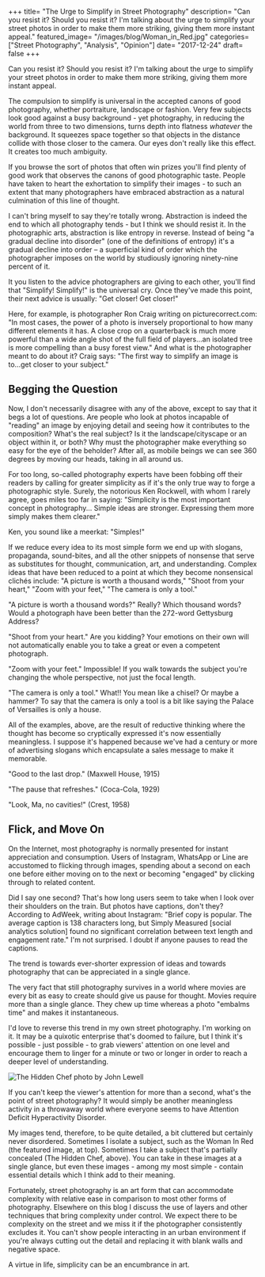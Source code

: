 +++
title= "The Urge to Simplify in Street Photography"
description= "Can you resist it? Should you resist it? I'm talking about the urge to simplify your street photos in order to make them more striking, giving them more instant appeal."
featured_image= "/images/blog/Woman_in_Red.jpg"
categories= ["Street Photography", "Analysis", "Opinion"]
date= "2017-12-24"
draft= false
+++

Can you resist it? Should you resist it? I'm talking about the urge to simplify your street photos in order to make them more striking, giving them more instant appeal.

The compulsion to simplify is universal in the accepted canons of good photography, whether portraiture, landscape or fashion. Very few subjects look good against a busy background - yet photography, in reducing the world from three to two dimensions, turns depth into flatness _whatever_ the background. It squeezes space together so that objects in the distance collide with those closer to the camera. Our eyes don't really like this effect. It creates too much ambiguity.

If you browse the sort of photos that often win prizes you'll find plenty of good work that observes the canons of good photographic taste. People have taken to heart the exhortation to simplify their images - to such an extent that many photographers have embraced abstraction as a natural culmination of this line of thought.

I can't bring myself to say they're totally wrong. Abstraction is indeed the end to which all photography tends - but I think we should resist it. In the photographic arts, abstraction is like entropy in reverse. Instead of being "a gradual decline into disorder" (one of the definitions of entropy) it's a gradual decline into order &#8211; a superficial kind of order which the photographer imposes on the world by studiously ignoring ninety-nine percent of it.

It you listen to the advice photographers are giving to each other, you'll find that "Simplify! Simplify!" is the universal cry. Once they've made this point, their next advice is usually: "Get closer! Get closer!"

Here, for example, is photographer Ron Craig writing on picturecorrect.com: "In most cases, the power of a photo is inversely proportional to how many different elements it has. A close crop on a quarterback is much more powerful than a wide angle shot of the full field of players...an isolated tree is more compelling than a busy forest view." And what is the photographer meant to do about it? Craig says: "The first way to simplify an image is to...get closer to your subject."

## Begging the Question
  
Now, I don't necessarily disagree with any of the above, except to say that it begs a lot of questions. Are people who look at photos incapable of "reading" an image by enjoying detail and seeing how it contributes to the composition? What's the real subject? Is it the landscape/cityscape or an object within it, or both? Why must the photographer make everything so easy for the eye of the beholder? After all, as mobile beings we can see 360 degrees by moving our heads, taking in all around us.

For too long, so-called photography experts have been fobbing off their readers by calling for greater simplicity as if it's the only true way to forge a photographic style. Surely, the notorious Ken Rockwell, with whom I rarely agree, goes miles too far in saying: "Simplicity is the most important concept in photography... Simple ideas are stronger. Expressing them more simply makes them clearer."

Ken, you sound like a meerkat: "Simples!"

If we reduce every idea to its most simple form we end up with slogans, propaganda, sound-bites, and all the other snippets of nonsense that serve as substitutes for thought, communication, art, and understanding. Complex ideas that have been reduced to a point at which they become nonsensical clichés include: "A picture is worth a thousand words," "Shoot from your heart," "Zoom with your feet," "The camera is only a tool."

"A picture is worth a thousand words?" Really? Which thousand words? Would a photograph have been better than the 272-word Gettysburg Address?

"Shoot from your heart." Are you kidding? Your emotions on their own will not automatically enable you to take a great or even a competent photograph.

"Zoom with your feet." Impossible! If you walk towards the subject you're changing the whole perspective, not just the focal length.

"The camera is only a tool." What!! You mean like a chisel? Or maybe a hammer? To say that the camera is only a tool is a bit like saying the Palace of Versailles is only a house.

All of the examples, above, are the result of reductive thinking where the thought has become so cryptically expressed it's now essentially meaningless. I suppose it's happened because we've had a century or more of advertising slogans which encapsulate a sales message to make it memorable.

"Good to the last drop." (Maxwell House, 1915)
  
"The pause that refreshes." (Coca-Cola, 1929)
  
"Look, Ma, no cavities!" (Crest, 1958)

## Flick, and Move On
  
On the Internet, most photography is normally presented for instant appreciation and consumption. Users of Instagram, WhatsApp or Line are accustomed to flicking through images, spending about a second on each one before either moving on to the next or becoming "engaged" by clicking through to related content.

Did I say one second? That's how long users seem to take when I look over their shoulders on the train. But photos have captions, don't they? According to AdWeek, writing about Instagram: "Brief copy is popular. The average caption is 138 characters long, but Simply Measured [social analytics solution] found no significant correlation between text length and engagement rate." I'm not surprised. I doubt if anyone pauses to read the captions.

The trend is towards ever-shorter expression of ideas and towards photography that can be appreciated in a single glance.

The very fact that still photography survives in a world where movies are every bit as easy to create should give us pause for thought. Movies require more than a single glance. They chew up time whereas a photo "embalms time" and makes it instantaneous.

I'd love to reverse this trend in my own street photography. I'm working on it. It may be a quixotic enterprise that's doomed to failure, but I think it's possible - just possible - to grab viewers' attention on one level and encourage them to linger for a minute or two or longer in order to reach a deeper level of understanding.

<img class="lazyload" data-src="/images/blog/The_Hidden_Chef.jpg" alt="The Hidden Chef photo by John Lewell">

If you can't keep the viewer's attention for more than a second, what's the point of street photography? It would simply be another meaningless activity in a throwaway world where everyone seems to have Attention Deficit Hyperactivity Disorder.

My images tend, therefore, to be quite detailed, a bit cluttered but certainly never disordered. Sometimes I isolate a subject, such as the Woman In Red (the featured image, at top). Sometimes I take a subject that's partially concealed (The Hidden Chef, above). You can take in these images at a single glance, but even these images - among my most simple - contain essential details which I think add to their meaning.

Fortunately, street photography is an art form that can accommodate complexity with relative ease in comparison to most other forms of photography. Elsewhere on this blog I discuss the use of layers and other techniques that bring complexity under control. We expect there to be complexity on the street and we miss it if the photographer consistently excludes it. You can't show people interacting in an urban environment if you're always cutting out the detail and replacing it with blank walls and negative space.

A virtue in life, simplicity can be an encumbrance in art.